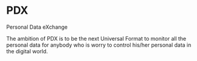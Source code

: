 # PDX
Personal Data eXchange

The ambition of PDX is to be the next Universal Format to monitor all the personal data for anybody who is worry to control his/her personal data in the digital world.
